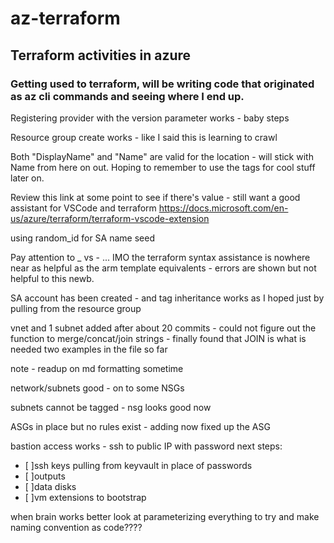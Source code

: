# az-terraform
## Terraform activities in azure

### Getting used to terraform, will be writing code that originated as az cli commands and seeing where I end up.

Registering provider with the version parameter works - baby steps

Resource group create works - like I said this is learning to crawl

Both "DisplayName" and "Name" are valid for the location - will stick with Name from here on out.
Hoping to remember to use the tags for cool stuff later on.

Review this link at some point to see if there's value - still want a good assistant for VSCode and terraform
https://docs.microsoft.com/en-us/azure/terraform/terraform-vscode-extension

using random_id for SA name seed

Pay attention to _ vs - ... IMO the terraform syntax assistance is nowhere near as helpful as the arm template equivalents - errors are shown but not helpful to this newb.

SA account has been created - and tag inheritance works as I hoped just by pulling from the resource group

vnet and 1 subnet added after about 20 commits - could not figure out the function to merge/concat/join strings - finally found that JOIN is what is needed
two examples in the file so far

note - readup on md formatting sometime

network/subnets good - on to some NSGs

subnets cannot be tagged - nsg looks good now

ASGs in place but no rules exist - adding now
fixed up the ASG

bastion access works - ssh to public IP with password
next steps:
- [ ]ssh keys pulling from keyvault in place of passwords
- [ ]outputs
- [ ]data disks
- [ ]vm extensions to bootstrap

when brain works better look at parameterizing everything to try and make naming convention as code????
